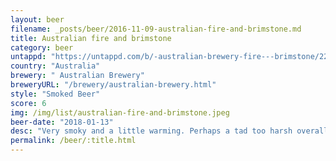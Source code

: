 ```yaml
---
layout: beer
filename: _posts/beer/2016-11-09-australian-fire-and-brimstone.md
title: Australian fire and brimstone
category: beer
untappd: "https://untappd.com/b/-australian-brewery-fire---brimstone/2210711"
country: "Australia"
brewery: " Australian Brewery"
breweryURL: "/brewery/australian-brewery.html"
style: "Smoked Beer"
score: 6
img: /img/list/australian-fire-and-brimstone.jpeg
beer-date: "2018-01-13"
desc: "Very smoky and a little warming. Perhaps a tad too harsh overall"
permalink: /beer/:title.html
---
```

